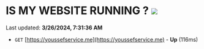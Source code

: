 # IS MY WEBSITE RUNNING ? [![](https://img.shields.io/static/v1?label=Sponsor&message=%E2%9D%A4&logo=GitHub&color=%23fe8e86)](https://github.com/sponsors/<username>)

Last updated: **3/26/2024, 7:31:36 AM**

- `GET` [https://youssefservice.me](https://youssefservice.me) - **Up** (116ms)
